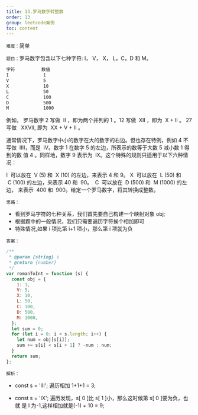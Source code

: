 ```yaml
---
title: 13.罗马数字转整数
order: 13
group: leetcode案例
toc: content
---
```


`难度：`简单

`题目：`罗马数字包含以下七种字符: I， V， X， L，C，D 和 M。

```HTML
字符          数值
I             1
V             5
X             10
L             50
C             100
D             500
M             1000
```

例如， 罗马数字 2 写做  II ，即为两个并列的 1 。12 写做  XII ，即为  X + II 。
27 写做   XXVII, 即为  XX + V + II 。

通常情况下，罗马数字中小的数字在大的数字的右边。但也存在特例，例如 4 不写做
 IIII，而是  IV。数字 1 在数字 5 的左边，所表示的数等于大数 5 减小数 1 得到的数
值 4 。同样地，数字 9 表示为  IX。这个特殊的规则只适用于以下六种情况：

I  可以放在  V (5) 和  X (10) 的左边，来表示 4 和 9。 X  可以放在  L (50) 和
 C (100) 的左边，来表示 40 和  90。  C  可以放在  D (500) 和  M (1000) 的左边，
来表示  400 和  900。给定一个罗马数字，将其转换成整数。

`思路：`

- 看到罗马字符的七种关系，我们首先要自己构建一个映射对象 obj;
- 根据题中的一般情况，我们只需要遍历字符挨个相加即可
- 特殊情况,如果 i 项比第 i+1 项小，那么第 i 项就为负

`答案：`

```js
/**
 * @param {string} s
 * @return {number}
 */
var romanToInt = function (s) {
  const obj = {
    I: 1,
    V: 5,
    X: 10,
    L: 50,
    C: 100,
    D: 500,
    M: 1000,
  };
  let sum = 0;
  for (let i = 0; i < s.length; i++) {
    let num = obj[s[i]];
    sum += s[i] < s[i + 1] ? -num : num;
  }
  return sum;
};
```

`解析：`

- const s = 'III'; 遍历相加 1+1+1 = 3;

- const s = 'IX'; 遍历发现，s[ 0 ]比 s[ 1 ]小，那么这时候第 s[ 0 ]要为负，也就
  是 I 为-1,这样相加就是(-1) + 10 = 9;

